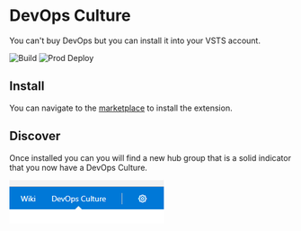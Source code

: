 # DevOps Culture

You can't buy DevOps but you can install it into your VSTS account.

![Build](https://beeming.visualstudio.com/_apis/public/build/definitions/8ab429fe-80d9-4d57-883f-c55af25c9e3e/3/badge) 
![Prod Deploy](https://beeming.vsrm.visualstudio.com/_apis/public/Release/badge/8ab429fe-80d9-4d57-883f-c55af25c9e3e/4/5)

## Install

You can navigate to the [marketplace](https://marketplace.visualstudio.com/items?itemName=gordon-beeming.devops-culture) to install the extension.

## Discover

Once installed you can you will find a new hub group that is a solid indicator that you now have a DevOps Culture.

![hub group](images/screenshots/001.png)
